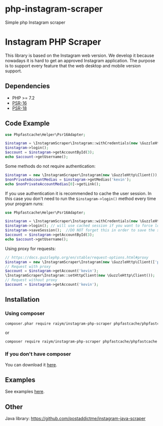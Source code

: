 # php-instagram-scraper
Simple php Instagram scraper 
# Instagram PHP Scraper
This library is based on the Instagram web version. We develop it because nowadays it is hard to get an approved Instagram application. The purpose is to support every feature that the web desktop and mobile version support. 

## Dependencies
- PHP >= 7.2
- [PSR-16](http://www.php-fig.org/psr/psr-16/)
- [PSR-18](http://www.php-fig.org/psr/psr-18/)


## Code Example
```php
use Phpfastcache\Helper\Psr16Adapter;

$instagram = \InstagramScraper\Instagram::withCredentials(new \GuzzleHttp\Client(), 'username', 'password', new Psr16Adapter('Files'));
$instagram->login();
$account = $instagram->getAccountById(3);
echo $account->getUsername();
```

Some methods do not require authentication: 
```php
$instagram = new \InstagramScraper\Instagram(new \GuzzleHttp\Client());
$nonPrivateAccountMedias = $instagram->getMedias('kevin');
echo $nonPrivateAccountMedias[0]->getLink();
```

If you use authentication it is recommended to cache the user session. In this case you don't need to run the `$instagram->login()` method every time your program runs:

```php
use Phpfastcache\Helper\Psr16Adapter;

$instagram = \InstagramScraper\Instagram::withCredentials(new \GuzzleHttp\Client(), 'username', 'password', new Psr16Adapter('Files'));
$instagram->login(); // will use cached session if you want to force login $instagram->login(true)
$instagram->saveSession();  //DO NOT forget this in order to save the session, otherwise have no sense
$account = $instagram->getAccountById(3);
echo $account->getUsername();
```

Using proxy for requests:

```php
// https://docs.guzzlephp.org/en/stable/request-options.html#proxy
$instagram = new \InstagramScraper\Instagram(new \GuzzleHttp\Client(['proxy' => 'tcp://localhost:8125']));
// Request with proxy
$account = $instagram->getAccount('kevin');
\InstagramScraper\Instagram::setHttpClient(new \GuzzleHttp\Client());
// Request without proxy
$account = $instagram->getAccount('kevin');
```

## Installation

### Using composer

```sh
composer.phar require raiym/instagram-php-scraper phpfastcache/phpfastcache
```
or 
```sh
composer require raiym/instagram-php-scraper phpfastcache/phpfastcache
```

### If you don't have composer
You can download it [here](https://getcomposer.org/download/).

## Examples
See examples [here](https://github.com/postaddictme/instagram-php-scraper/tree/master/examples).

## Other
Java library: https://github.com/postaddictme/instagram-java-scraper
